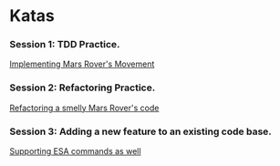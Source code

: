 # Katas

### Session 1: TDD Practice.
[Implementing Mars Rover's Movement](https://github.com/Codesai/practice_program/tree/master/katas_java/01-mars-rover-movement)

### Session 2: Refactoring Practice.
[Refactoring a smelly Mars Rover's code](https://github.com/Codesai/practice_program/tree/master/katas_java/02_smelly-mars-rover-refactoring)

### Session 3: Adding a new feature to an existing code base.
[Supporting ESA commands as well](https://github.com/Codesai/practice_program/tree/master/katas_java/03-mars-rover-adding-new-feature)

